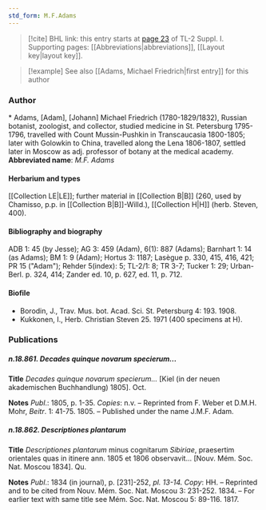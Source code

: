 ```yaml
---
std_form: M.F.Adams
---
```


> [!cite] BHL link: this entry starts at [page 23](https://www.biodiversitylibrary.org/page/33264752) of TL-2 Suppl. I.
> Supporting pages: [[Abbreviations|abbreviations]], [[Layout key|layout key]].

> [!example] See also [[Adams, Michael Friedrich|first entry]] for this author

### Author

\* Adams, \[Adam\], \[Johann\] Michael Friedrich (1780-1829/1832), Russian botanist, zoologist, and collector, studied medicine in St. Petersburg 1795-1796, travelled with Count Mussin-Pushkin in Transcaucasia 1800-1805; later with Golowkin to China, travelled along the Lena 1806-1807, settled later in Moscow as adj. professor of botany at the medical academy. 
**Abbreviated name**: *M.F. Adams*

#### Herbarium and types

[[Collection LE|LE]]; further material in [[Collection B|B]] (260, used by Chamisso, p.p. in [[Collection B|B]]-Willd.), [[Collection H|H]] (herb. Steven, 400).

#### Bibliography and biography

ADB 1: 45 (by Jesse); AG 3: 459 (Adam), 6(1): 887 (Adams); Barnhart 1: 14 (as Adams); BM 1: 9 (Adam); Hortus 3: 1187; Lasègue p. 330, 415, 416, 421; PR 15 ("Adam"); Rehder 5(index): 5; TL-2/1: 8; TR 3-7; Tucker 1: 29; Urban-Berl. p. 324, 414; Zander ed. 10, p. 627, ed. 11, p. 712.

#### Biofile

- Borodin, J., Trav. Mus. bot. Acad. Sci. St. Petersburg 4: 193. 1908.
- Kukkonen, I., Herb. Christian Steven 25. 1971 (400 specimens at H).

### Publications

##### n.18.861. Decades quinque novarum specierum...

**Title**
*Decades quinque novarum specierum...* \[Kiel (in der neuen akademischen Buchhandlung) 1805\]. Oct.

**Notes**
*Publ*.: 1805, p. 1-35. *Copies*: n.v. – Reprinted from F. Weber et D.M.H. Mohr, *Beitr*. 1: 41-75. 1805. – Published under the name J.M.F. Adam.

##### n.18.862. Descriptiones plantarum

**Title**
*Descriptiones plantarum* minus cognitarum *Sibiriae*, praesertim orientales quas in itinere ann. 1805 et 1806 observavit... \[Nouv. Mém. Soc. Nat. Moscou 1834\]. Qu.

**Notes**
*Publ*.: 1834 (in journal), p. \[231\]-252, *pl. 13-14. Copy*: HH. – Reprinted and to be cited from Nouv. Mém. Soc. Nat. Moscou 3: 231-252. 1834. – For earlier text with same title see Mém. Soc. Nat. Moscou 5: 89-116. 1817.

